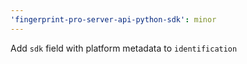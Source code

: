 ```yaml
---
'fingerprint-pro-server-api-python-sdk': minor
---
```


Add `sdk` field with platform metadata to `identification`